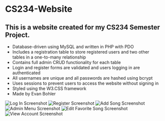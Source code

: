 # CS234-Website
## This is a website created for my CS234 Semester Project.

* Database-driven using MySQL and written in PHP with PDO
* Includes a registration table to store registered users and two other tables in a one-to-many relationship
* Contains full admin CRUD functionality for each table
* Login and register forms are validated and users logging in are authenticated
* All usernames are unique and all passwords are hashed using bcrypt
* Uses sessions to prevent users to access the website without signing in
* Styled using the W3.CSS framework
* Made by Evan Bohler

![Log In Screenshot](https://github.com/ebohler/CS234-Website/assets/57956682/d1d18df3-9720-46c3-ac48-0d2c15bbe7aa)
![Register Screenshot](https://github.com/ebohler/CS234-Website/assets/57956682/9f28646f-2a1f-4f5d-8872-0519bc878b0d)
![Add Song Screenshot](https://github.com/ebohler/CS234-Website/assets/57956682/4c718357-0a0f-46f2-9b6f-cdf31f45d584)
![Admin Menu Screenshot](https://github.com/ebohler/CS234-Website/assets/57956682/a3785ee4-c451-4994-aeae-d9806d80c544)
![Edit Favorite Song Screenshot](https://github.com/ebohler/CS234-Website/assets/57956682/0b194867-e632-41dc-b9d3-6090b6ece45a)
![View Account Screenshot](https://github.com/ebohler/CS234-Website/assets/57956682/efe0db13-e4d6-46e8-922d-70b44c660b02)
